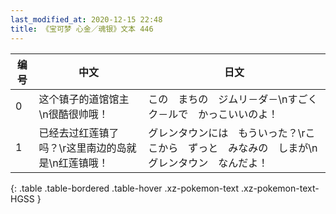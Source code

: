 ```yaml
---
last_modified_at: 2020-12-15 22:48
title: 《宝可梦 心金／魂银》文本 446
---
```

| 编号 | 中文 | 日文 |
| ---- | ---- | ---- |
| 0 | 这个镇子的道馆馆主\n很酷很帅哦！ | この　まちの　ジムリ－ダ－\nすごく　ク－ルで　かっこいいのよ！ |
| 1 | 已经去过红莲镇了吗？\r这里南边的岛就是\n红莲镇哦！ | グレンタウンには　もういった？\rここから　ずっと　みなみの　しまが\nグレンタウン　なんだよ！ |
{: .table .table-bordered .table-hover .xz-pokemon-text .xz-pokemon-text-HGSS }